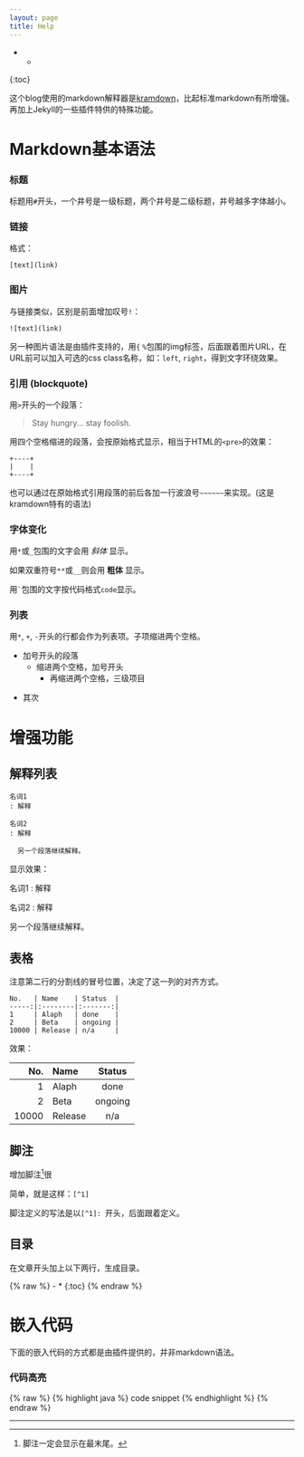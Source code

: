 ```yaml
---
layout: page
title: Help
---
```


- *
{:toc}

这个blog使用的markdown解释器是[kramdown](http://kramdown.rubyforge.org/quickref.html)，比起标准markdown有所增强。再加上Jekyll的一些插件特供的特殊功能。

# Markdown基本语法

### 标题

标题用`#`开头，一个井号是一级标题，两个井号是二级标题，井号越多字体越小。

### 链接

格式：

    [text](link)

### 图片

与链接类似，区别是前面增加叹号`!`：

    ![text](link)

另一种图片语法是由插件支持的，用`{` `%`包围的img标签，后面跟着图片URL，在URL前可以加入可选的css class名称，如：`left`, `right`，得到文字环绕效果。

### 引用 (blockquote)

用`>`开头的一个段落：

> Stay hungry...
stay foolish.

用四个空格缩进的段落，会按原始格式显示，相当于HTML的`<pre>`的效果：

    +----+
    |    |
    +----+

也可以通过在原始格式引用段落的前后各加一行波浪号`~~~~~~`来实现。(这是kramdown特有的语法)

### 字体变化

用`*`或`_`包围的文字会用 *斜体* 显示。

如果双重符号`**`或`__`则会用 **粗体** 显示。

用`` ` ``包围的文字按代码格式`code`显示。

### 列表

用`*`, `+`, `-`开头的行都会作为列表项。子项缩进两个空格。

+ 加号开头的段落
  + 缩进两个空格，加号开头
    + 再缩进两个空格，三级项目
- 其次

# 增强功能

## 解释列表

~~~~
名词1
: 解释

名词2
: 解释

  另一个段落继续解释。
~~~~

显示效果：

名词1
: 解释

名词2
: 解释

  另一个段落继续解释。

## 表格

注意第二行的分割线的冒号位置，决定了这一列的对齐方式。

    No.   | Name    | Status  |
    -----:|:--------|:-------:|
    1     | Alaph   | done    |
    2     | Beta    | ongoing |
    10000 | Release | n/a     | 

效果：

No.   | Name    | Status  |
-----:|:--------|:-------:|
1     | Alaph   | done    |
2     | Beta    | ongoing |
10000 | Release | n/a     | 


## 脚注

增加脚注[^1]很



简单，就是这样：`[^1]`

脚注定义的写法是以`[^1]: `开头，后面跟着定义。

[^1]: 脚注一定会显示在最末尾。

## 目录

在文章开头加上以下两行，生成目录。

{% raw %}
    - *
    {:toc}
{% endraw %}

# 嵌入代码

下面的嵌入代码的方式都是由插件提供的，并非markdown语法。

### 代码高亮

{% raw %}
    {% highlight java %}
    code snippet
    {% endhighlight %}
{% endraw %}

- - - -
